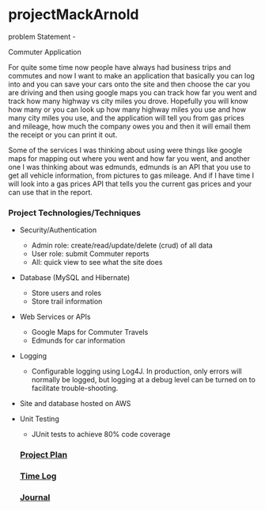 # projectMackArnold

problem Statement - 

Commuter Application

For quite some time now people have always had business trips and commutes
and now I want to make an application that basically you can log into and 
you can save your cars onto the site and then choose the car you 
are driving and then using google maps you can track how far you went and track how many highway vs city miles
you drove. Hopefully you will know how many or you can look up how many highway miles you use and
how many city miles you use, and the application will tell you from gas prices and mileage,
how much the company owes you and then it will email them the receipt or you can print it out.

Some of the services I was thinking about using were things like google maps for
mapping out where you went and how far you went, and another one I was thinking about was edmunds, 
edmunds is an API that you use to get all vehicle information, from pictures to gas mileage. And if I have time
I will look into a gas prices API that tells you the current gas prices and your can use that in the report.

### Project Technologies/Techniques 

* Security/Authentication
  * Admin role: create/read/update/delete (crud) of all data
  * User role: submit Commuter reports
  * All: quick view to see what the site does
* Database (MySQL and Hibernate)
  * Store users and roles
  * Store trail information
* Web Services or APIs
  * Google Maps for Commuter Travels
  * Edmunds for car information
* Logging
  * Configurable logging using Log4J. In production, only errors will normally be logged, but logging at a debug level can be turned on to facilitate trouble-shooting. 
* Site and database hosted on AWS
* Unit Testing
  * JUnit tests to achieve 80% code coverage 
  
  ### [Project Plan](projectPlan.md)
  
  ### [Time Log](timelog.md) 
  ### [Journal](journal.md)